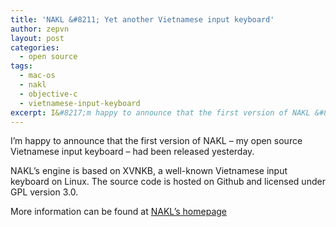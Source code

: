 ```yaml
---
title: 'NAKL &#8211; Yet another Vietnamese input keyboard'
author: zepvn
layout: post
categories:
  - open source
tags:
  - mac-os
  - nakl
  - objective-c
  - vietnamese-input-keyboard
excerpt: I&#8217;m happy to announce that the first version of NAKL &#8211; my open source Vietnamese input keyboard &#8211; had been released yesterday.
---
```

I&#8217;m happy to announce that the first version of NAKL &#8211; my open source Vietnamese input keyboard &#8211; had been released yesterday.

NAKL&#8217;s engine is based on XVNKB, a well-known Vietnamese input keyboard on Linux. The source code is hosted on Github and licensed under GPL version 3.0.

More information can be found at [NAKL&#8217;s homepage][1]

 [1]: http://huyphan.github.com/NAKL/
